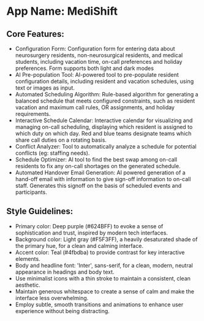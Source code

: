# **App Name**: MediShift

## Core Features:

- Configuration Form: Configuration form for entering data about neurosurgery residents, non-neurosurgical residents, and medical students, including vacation time, on-call preferences and holiday preferences. Form supports both light and dark modes
- AI Pre-population Tool: AI-powered tool to pre-populate resident configuration details, including resident and vacation schedules, using text or images as input.
- Automated Scheduling Algorithm: Rule-based algorithm for generating a balanced schedule that meets configured constraints, such as resident vacation and maximum call rules, OR assignments, and holiday requirements.
- Interactive Schedule Calendar: Interactive calendar for visualizing and managing on-call scheduling, displaying which resident is assigned to which duty on which day. Red and blue teams designate teams which share call duties on a rotating basis.
- Conflict Analyzer: Tool to automatically analyze a schedule for potential conflicts (eg: staffing needs).
- Schedule Optimizer: AI tool to find the best swap among on-call residents to fix any on-call shortages on the generated schedule.
- Automated Handover Email Generation: AI powered generation of a hand-off email with information to give sign-off information to on-call staff. Generates this signoff on the basis of scheduled events and participants.

## Style Guidelines:

- Primary color: Deep purple (#624BFF) to evoke a sense of sophistication and trust, inspired by modern tech interfaces.
- Background color: Light gray (#F5F3FF), a heavily desaturated shade of the primary hue, for a clean and calming interface.
- Accent color: Teal (#4fbdba) to provide contrast for key interactive elements.
- Body and headline font: 'Inter', sans-serif, for a clean, modern, neutral appearance in headings and body text.
- Use minimalist icons with a thin stroke to maintain a consistent, clean aesthetic.
- Maintain generous whitespace to create a sense of calm and make the interface less overwhelming.
- Employ subtle, smooth transitions and animations to enhance user experience without being distracting.
